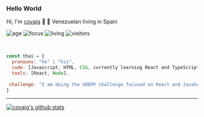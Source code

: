 ### Hello World
Hi, I'm [covajg](http://www.linkedin.com/in/jose-gregorio-cova) 👋 :rocket: Venezuelan living in Spain

![age](https://img.shields.io/badge/age-41-blue)
![focus](https://img.shields.io/badge/focus-frontend-brightgreen)
![living](https://img.shields.io/badge/living-Madrid-3c9)
![visitors](https://komarev.com/ghpvc/?username=covajg&label=visitors) 

<br />

```javascript
const thai = {
  pronouns: "he" | "his",
  code: [Javascript, HTML, CSS, currently learning React and TypeScript],
  tools: [React, Node],
  
 challenge: "I am doing the UDEMY challenge focused on React and JavaScript"
}
```

---

[![covajg's github stats](https://github-readme-stats.vercel.app/api?username=covajg&show_icons=true)](https://github.com/covajg)

